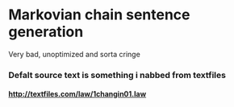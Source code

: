 # Markovian chain sentence generation
Very bad, unoptimized and sorta cringe
### Defalt source text is something i nabbed from textfiles
#### http://textfiles.com/law/1changin01.law
